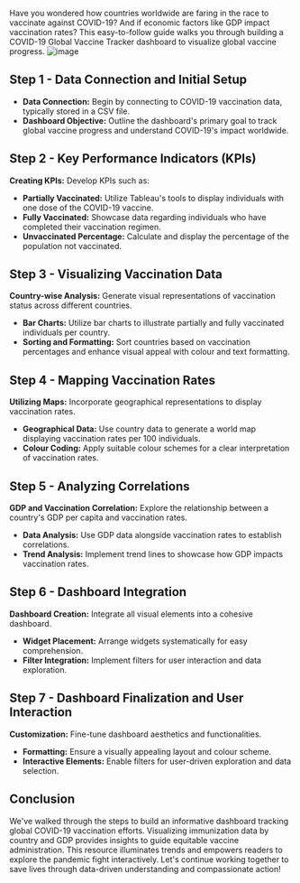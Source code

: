 Have you wondered how countries worldwide are faring in the race to vaccinate against COVID-19? And if economic factors like GDP impact vaccination rates? This easy-to-follow guide walks you through building a COVID-19 Global Vaccine Tracker dashboard to visualize global vaccine progress.
![image](https://github.com/nambiararyan24/COVID-19-Global-Vaccine-Tracker/assets/122199881/bcdaf6c5-aef4-495d-8254-f8c55ef25347)
## Step 1 - Data Connection and Initial Setup
- **Data Connection:** Begin by connecting to COVID-19 vaccination data, typically stored in a CSV file.
- **Dashboard Objective:** Outline the dashboard's primary goal to track global vaccine progress and understand COVID-19's impact worldwide.

## Step 2 - Key Performance Indicators (KPIs)
**Creating KPIs:** Develop KPIs such as:
- **Partially Vaccinated:** Utilize Tableau's tools to display individuals with one dose of the COVID-19 vaccine.
- **Fully Vaccinated:** Showcase data regarding individuals who have completed their vaccination regimen.
- **Unvaccinated Percentage:** Calculate and display the percentage of the population not vaccinated.
  
## Step 3 - Visualizing Vaccination Data
**Country-wise Analysis:** Generate visual representations of vaccination status across different countries.
- **Bar Charts:** Utilize bar charts to illustrate partially and fully vaccinated individuals per country.
- **Sorting and Formatting:** Sort countries based on vaccination percentages and enhance visual appeal with colour and text formatting.
  
## Step 4 - Mapping Vaccination Rates
**Utilizing Maps:** Incorporate geographical representations to display vaccination rates.
- **Geographical Data:** Use country data to generate a world map displaying vaccination rates per 100 individuals.
- **Colour Coding:** Apply suitable colour schemes for a clear interpretation of vaccination rates.
  
## Step 5 - Analyzing Correlations
**GDP and Vaccination Correlation:** Explore the relationship between a country's GDP per capita and vaccination rates.
- **Data Analysis:** Use GDP data alongside vaccination rates to establish correlations.
- **Trend Analysis:** Implement trend lines to showcase how GDP impacts vaccination rates.
  
## Step 6 - Dashboard Integration
**Dashboard Creation:** Integrate all visual elements into a cohesive dashboard.
- **Widget Placement:** Arrange widgets systematically for easy comprehension.
- **Filter Integration:** Implement filters for user interaction and data exploration.
  
## Step 7 - Dashboard Finalization and User Interaction
**Customization:** Fine-tune dashboard aesthetics and functionalities.
- **Formatting:** Ensure a visually appealing layout and colour scheme.
- **Interactive Elements:** Enable filters for user-driven exploration and data selection.

## Conclusion
We've walked through the steps to build an informative dashboard tracking global COVID-19 vaccination efforts. Visualizing immunization data by country and GDP provides insights to guide equitable vaccine administration. This resource illuminates trends and empowers readers to explore the pandemic fight interactively. Let's continue working together to save lives through data-driven understanding and compassionate action!
